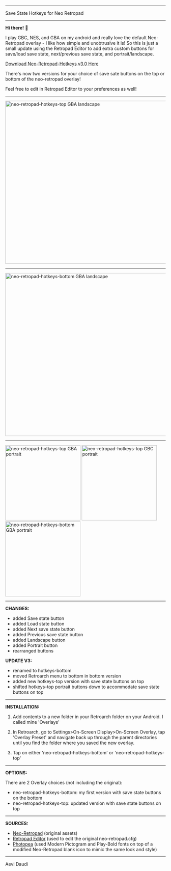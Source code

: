 ____________________________________

Save State Hotkeys for Neo Retropad
____________________________________

**Hi there!** 👋

I play GBC, NES, and GBA on my android and really love the default Neo-Retropad overlay - I like how simple and unobtrusive it is! So this is just a small update using the Retropad Editor to add extra custom buttons for save/load save state, next/previous save state, and portrait/landscape.

[Download Neo-Retropad-Hotkeys v3.0 Here](https://github.com/Aevi-Daudi/Neo-Retropad-Hotkeys/releases/download/V3.0/Neo.Retropad.Hotkeys.v3.rar)

There's now two versions for your choice of save sate buttons on the top or bottom of the neo-retropad overlay!

Feel free to edit in Retropad Editor to your preferences as well!

------------------------------------

<img width="512" alt="neo-retropad-hotkeys-top GBA landscape" src="https://github.com/Aevi-Daudi/Neo-Retropad-Hotkeys/assets/160430397/6be49e0b-9255-4d29-a025-56614c323457">

------------------------------------

<img width="512" alt="neo-retropad-hotkeys-bottom GBA landscape" src="https://github.com/Aevi-Daudi/Neo-Retropad-Hotkeys/assets/160430397/1d7c560b-ce31-44b3-8d79-2e76d267b0a0">

------------------------------------

<img width="236" alt="neo-retropad-hotkeys-top GBA portrait" src="https://github.com/Aevi-Daudi/Neo-Retropad-Hotkeys/assets/160430397/2500ea2a-00b1-4671-aade-65e99ae3ebb9">

<img width="236" alt="neo-retropad-hotkeys-top GBC portrait" src="https://github.com/Aevi-Daudi/Neo-Retropad-Hotkeys/assets/160430397/4ca7ca94-e589-401a-8c0b-874169c91d58">

<img width="236" alt="neo-retropad-hotkeys-bottom GBA portrait" src="https://github.com/Aevi-Daudi/Neo-Retropad-Hotkeys/assets/160430397/e1fc8d66-d917-4aa0-b3ed-3ddc5bfff151">

------------------------------------

**CHANGES:**
- added Save state button
- added Load state button
- added Next save state button
- added Previous save state button
- added Landscape button
- added Portrait button
- rearranged buttons

**UPDATE V3:**
- renamed to hotkeys-bottom
- moved Retroarch menu to bottom in bottom version
- added new hotkeys-top version with save state buttons on top
- shifted hotkeys-top portrait buttons down to accommodate save state buttons on top

------------------------------------

**INSTALLATION:**

1) Add contents to a new folder in your Retroarch folder on your Android. I called mine 'Overlays'

2) In Retroarch, go to Settings>On-Screen Display>On-Screen Overlay, tap 'Overlay Preset' and navigate back up through the parent directories until you find the folder where you saved the new overlay.

3) Tap on either 'neo-retropad-hotkeys-bottom' or 'neo-retropad-hotkeys-top'

------------------------------------

**OPTIONS:**

There are 2 Overlay choices (not including the original):

- neo-retropad-hotkeys-bottom: my first version with save state buttons on the bottom
- neo-retropad-hotkeys-top: updated version with save state buttons on top

------------------------------------

**SOURCES:**

- [Neo-Retropad](https://github.com/libretro/common-overlays/tree/master/gamepads/neo-retropad) (original assets)
- [Retropad Editor](https://forums.libretro.com/t/retropad-editor-create-and-edit-onscreen-gamepads/38331/10) (used to edit the original neo-retropad.cfg)
- [Photopea](https://www.photopea.com/) (used Modern Pictogram and Play-Bold fonts on top of a modified Neo-Retropad blank icon to mimic the same look and style)

------------------------------------
Aevi Daudi
